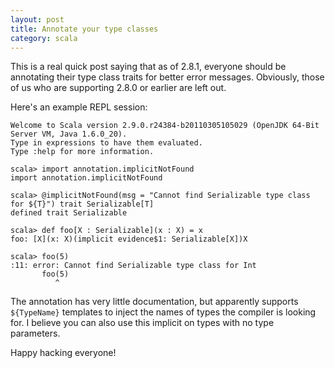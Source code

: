 ```yaml
---
layout: post
title: Annotate your type classes
category: scala
---
```


This is a real quick post saying that as of 2.8.1, everyone should be annotating their type class traits for better error messages. Obviously, those of us who are supporting 2.8.0 or earlier are left out.


Here's an example REPL session:

    Welcome to Scala version 2.9.0.r24384-b20110305105029 (OpenJDK 64-Bit Server VM, Java 1.6.0_20).
    Type in expressions to have them evaluated.
    Type :help for more information.
    
    scala> import annotation.implicitNotFound
    import annotation.implicitNotFound
    
    scala> @implicitNotFound(msg = "Cannot find Serializable type class for ${T}") trait Serializable[T]
    defined trait Serializable
    
    scala> def foo[X : Serializable](x : X) = x
    foo: [X](x: X)(implicit evidence$1: Serializable[X])X
    
    scala> foo(5)
    :11: error: Cannot find Serializable type class for Int
           foo(5)
              ^

The annotation has very little documentation, but apparently supports `${TypeName}` templates to inject the names of types the compiler is looking for. I believe you can also use this implicit on types with no type parameters.

Happy hacking everyone!
